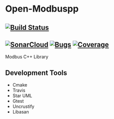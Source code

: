 # Open-Modbuspp
[![Build Status](https://travis-ci.org/enesoztrk/Open-Modbuspp.svg?branch=main)](https://travis-ci.org/enesoztrk/Open-Modbuspp)
---
[![SonarCloud](https://sonarcloud.io/images/project_badges/sonarcloud-black.svg)](https://sonarcloud.io/dashboard?id=enesoztrk_Open-Modbuspp)
[![Bugs](https://sonarcloud.io/api/project_badges/measure?project=enesoztrk_Open-Modbuspp&metric=bugs)](https://sonarcloud.io/dashboard?id=enesoztrk_Open-Modbuspp)
[![Coverage](https://sonarcloud.io/api/project_badges/measure?project=enesoztrk_Open-Modbuspp&metric=coverage)](https://sonarcloud.io/dashboard?id=enesoztrk_Open-Modbuspp)
---

Modbus C++ Library


## Development Tools 

- Cmake
- Travis
- Star UML
- Gtest
- Uncrustify
- Libasan

